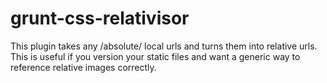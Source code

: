 # grunt-css-relativisor

This plugin takes any /absolute/ local urls and turns them into relative urls. This is useful if you version your static files and want a generic way to reference relative images correctly.

